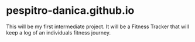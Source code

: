 # pespitro-danica.github.io
This will be my first intermediate project. It will be a Fitness Tracker that will keep a log of an individuals fitness journey.
